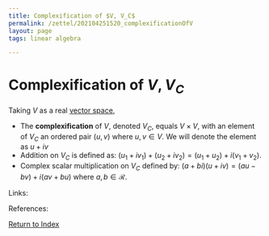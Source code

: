 ```yaml
---
title: Complexification of $V, V_C$
permalink: /zettel/202104251520_complexificationOfV
layout: page
tags: linear algebra

---
```

# Complexification of $V, V_C$

Taking $V$ as a real [vector space](202102061359_vectorSpaceDefinition),

- The **complexification** of $V$, denoted $V_C$, equals $V \times V$, with an element of $V_C$ an ordered pair
$(u, v)$ where $u, v \in V$. We will denote the element as $u + i v$
- Addition on $V_C$ is defined as: $(u_1 + i v_1) + (u_2 + i v_2) = (u_1 + u_2) + i (v_1 + v_2)$.
- Complex scalar multiplication on $V_C$ defined by: $(a + b i ) (u + i v) = (a u - b v) + i (a v + b u)$ where $a, b \in \mathcal{R}$.

Links: 

References: 

[Return to Index](index)